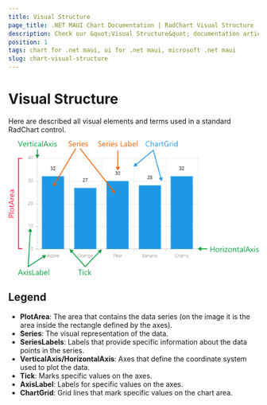 ```yaml
---
title: Visual Structure
page_title: .NET MAUI Chart Documentation | RadChart Visual Structure
description: Check our &quot;Visual Structure&quot; documentation article for Telerik Chart for .NET MAUI.
position: 1
tags: chart for .net maui, ui for .net maui, microsoft .net maui
slug: chart-visual-structure
---
```


# Visual Structure

Here are described all visual elements and terms used in a standard RadChart control.

![Chart Visual Structure](images/chart-visual-structure.png "Visual elements of RadChart control")

## Legend ##

- **PlotArea**: The area that contains the data series (on the image it is the area inside the rectangle defined by the axes).
- **Series**: The visual representation of the data.
- **SeriesLabels**: Labels that provide specific information about the data points in the series.
- **VerticalAxis/HorizontalAxis**: Axes that define the coordinate system used to plot the data.
- **Tick**: Marks specific values on the axes.
- **AxisLabel**: Labels for specific values on the axes.
- **ChartGrid**: Grid lines that mark specific values on the chart area.